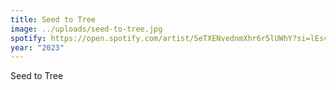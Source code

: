 ```yaml
---
title: Seed to Tree
image: ../uploads/seed-to-tree.jpg
spotify: https://open.spotify.com/artist/5eTXENvednmXhr6r5lUWhY?si=lEsvvt0LQ-iTHJvGUZNTKA
year: "2023"
---
```

Seed to Tree